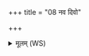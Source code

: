 +++
title = "08 नव दिवो"

+++
<details><summary>मूलम् (WS)</summary>

नव दिवो देवजनेन गुप्ता नवान्तरिक्षाणि नव भूमय इमाः ।  
यस्मिन्निदं सर्वमोतं प्रोतं यस्मादन्यन् न परं किं चनास्ति ॥ १० ॥
</details>